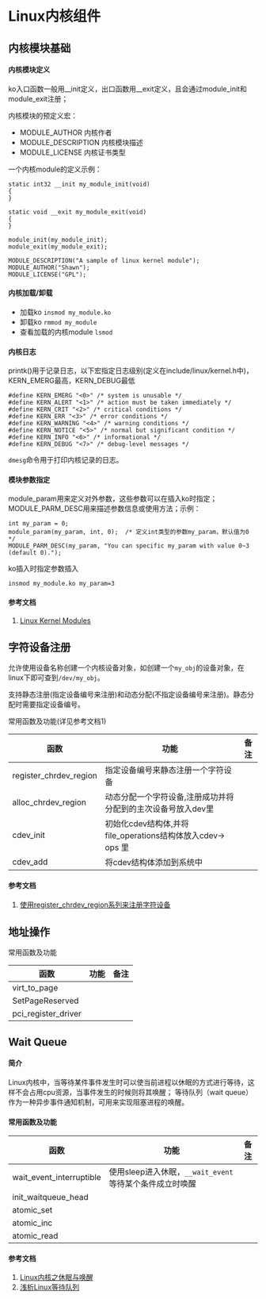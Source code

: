 # Linux内核组件

## 内核模块基础

#### 内核模块定义
ko入口函数一般用__init定义，出口函数用__exit定义，且会通过module_init和module_exit注册；

内核模块的预定义宏：
- MODULE_AUTHOR 内核作者
- MODULE_DESCRIPTION 内核模块描述
- MODULE_LICENSE 内核证书类型

一个内核module的定义示例：

	static int32 __init my_module_init(void) 
	{ 
	}
	
	static void __exit my_module_exit(void) 
	{ 
	}
	
	module_init(my_module_init);
	module_exit(my_module_exit);

	MODULE_DESCRIPTION("A sample of linux kernel module");
	MODULE_AUTHOR("Shawn");
	MODULE_LICENSE("GPL");


#### 内核加载/卸载
- 加载ko 
`insmod my_module.ko `
- 卸载ko
`rmmod my_module`
- 查看加载的内核module
`lsmod`

#### 内核日志
printk()用于记录日志，以下宏指定日志级别(定义在include/linux/kernel.h中)，KERN_EMERG最高，KERN_DEBUG最低

	#define KERN_EMERG "<0>" /* system is unusable */
	#define KERN_ALERT "<1>" /* action must be taken immediately */
	#define KERN_CRIT "<2>" /* critical conditions */
	#define KERN_ERR "<3>" /* error conditions */
	#define KERN_WARNING "<4>" /* warning conditions */
	#define KERN_NOTICE "<5>" /* normal but significant condition */
	#define KERN_INFO "<6>" /* informational */
	#define KERN_DEBUG "<7>" /* debug-level messages */

`dmesg`命令用于打印内核记录的日志。

#### 模块参数指定
module_param用来定义对外参数，这些参数可以在插入ko时指定；
MODULE_PARM_DESC用来描述参数信息或使用方法；示例：

	int my_param = 0;
	module_param(my_param, int, 0);  /* 定义int类型的参数my_param，默认值为0 */
	MODULE_PARM_DESC(my_param, "You can specific my_param with value 0~3 (default 0).");

ko插入时指定参数插入

	insmod my_module.ko my_param=3

#### 参考文档
1. [Linux Kernel Modules](https://cs4118.github.io/dev-guides/linux-modules.html)


## 字符设备注册
允许使用设备名称创建一个内核设备对象，如创建一个`my_obj`的设备对象，在linux下即可查到`/dev/my_obj`。

支持静态注册(指定设备编号来注册)和动态分配(不指定设备编号来注册)。静态分配时需要指定设备编号。

常用函数及功能(详见参考文档1)

|函数|功能|备注|
|--|--|--|
|register_chrdev_region|指定设备编号来静态注册一个字符设备||
|alloc_chrdev_region|动态分配一个字符设备,注册成功并将分配到的主次设备号放入dev里||
|cdev_init|初始化cdev结构体,并将file_operations结构体放入cdev-> ops 里||
|cdev_add|将cdev结构体添加到系统中||

#### 参考文档
1. [使用register_chrdev_region系列来注册字符设备](https://www.cnblogs.com/lifexy/p/7827559.html)


## 地址操作


常用函数及功能

|函数|功能|备注|
|--|--|--|
|virt_to_page|||
|SetPageReserved|||
|pci_register_driver|||



## Wait Queue
#### 简介
Linux内核中，当等待某件事件发生时可以使当前进程以休眠的方式进行等待，这样不会占用cpu资源，当事件发生的时候则将其唤醒；
等待队列（wait queue）作为一种异步事件通知机制，可用来实现阻塞进程的唤醒。

#### 常用函数及功能

|函数|功能|备注|
|--|--|--|
|wait_event_interruptible|使用sleep进入休眠，`__wait_event`等待某个条件成立时唤醒||
|init_waitqueue_head|||
|atomic_set|||
|atomic_inc|||
|atomic_read|||


#### 参考文档
1. [Linux内核之休眠与唤醒](https://sourcelink.top/2020/07/15/linux-wake-up/)
2. [浅析Linux等待队列](https://www.cnblogs.com/noaming1900/archive/2011/01/14/1935528.html)

